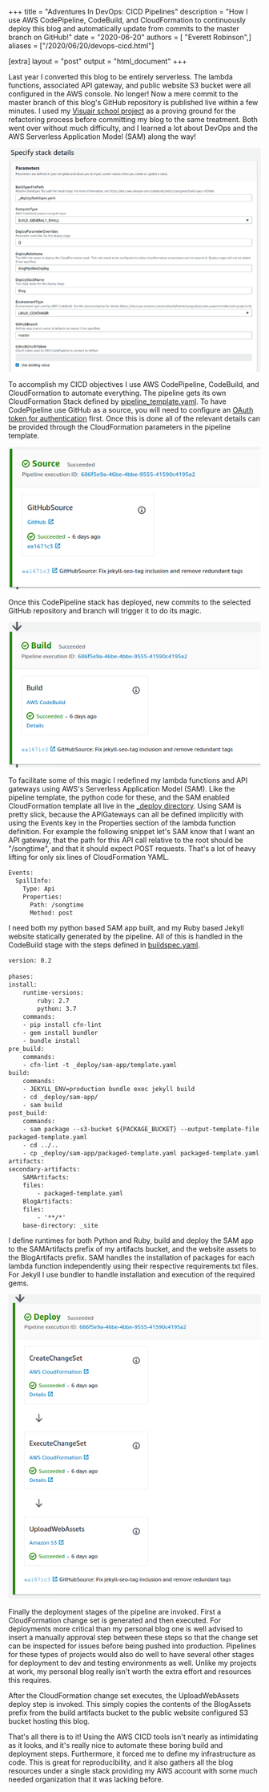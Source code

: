 +++
title = "Adventures In DevOps: CICD Pipelines"
description = "How I use AWS CodePipeline, CodeBuild, and CloudFormation to continuously deploy this blog and automatically update from commits to the master branch on GitHub!"
date = "2020-06-20"
authors = [ "Everett Robinson",]
aliases = ["/2020/06/20/devops-cicd.html"]

[extra]
layout = "post"
output = "html_document"
+++

Last year I converted this blog to be entirely serverless. The lambda functions, associated API gateway, and public website S3 bucket were all configured in the AWS console. No longer! Now a mere commit to the master branch of this blog's GitHub repository is published live within a few minutes. I used my [Visuair school project](https://github.com/evjrob/visuair) as a proving ground for the refactoring process before committing my blog to the same treatment. Both went over without much difficulty, and I learned a lot about DevOps and the AWS Serverless Application Model (SAM) along the way!

![CloudFormation - Pipeline Stack](/img/2020-06-20-cicd/CloudFormation-PipelineStack.png)

To accomplish my CICD objectives I use AWS CodePipeline, CodeBuild, and CloudFormation to automate everything. The pipeline gets its own CloudFormation Stack defined by [pipeline_template.yaml](https://github.com/evjrob/everettsprojects.com/blob/master/_deploy/pipeline_template.yaml). To have CodePipeline use GitHub as a source, you will need to configure an [OAuth token for authentication](https://docs.aws.amazon.com/codepipeline/latest/userguide/GitHub-authentication.html) first. Once this is done all of the relevant details can be provided through the CloudFormation parameters in the pipeline template. 

![CodePipeline - Source Stage](/img/2020-06-20-cicd/CodePipeline-Source.png)

Once this CodePipeline stack has deployed, new commits to the selected GitHub repository and branch will trigger it to do its magic.

![CodePipeline - Build Stage](/img/2020-06-20-cicd/CodePipeline-Build.png)

To facilitate some of this magic I redefined my lambda functions and API gateways using AWS's Serverless Application Model (SAM). Like the pipeline template, the python code for these, and the SAM enabled CloudFormation template all live in the [_deploy directory](https://github.com/evjrob/everettsprojects.com/tree/master/_deploy). Using SAM is pretty slick, because the APIGateways can all be defined implicitly with using the Events key in the Properties section of the lambda function definition. For example the following snippet let's SAM know that I want an API gateway, that the path for this API call relative to the root should be "/songtime", and that it should expect POST requests. That's a lot of heavy lifting for only six lines of CloudFormation YAML.


    Events:
      SpillInfo:
        Type: Api 
        Properties:
          Path: /songtime
          Method: post

I need both my python based SAM app built, and my Ruby based Jekyll website statically generated by the pipeline. All of this is handled in the CodeBuild stage with the steps defined in [buildspec.yaml](https://github.com/evjrob/everettsprojects.com/blob/master/_deploy/buildspec.yaml). 

    version: 0.2

    phases:
    install:
        runtime-versions:
            ruby: 2.7
            python: 3.7
        commands:
        - pip install cfn-lint
        - gem install bundler
        - bundle install
    pre_build:
        commands:
        - cfn-lint -t _deploy/sam-app/template.yaml
    build:
        commands:
        - JEKYLL_ENV=production bundle exec jekyll build
        - cd _deploy/sam-app/
        - sam build
    post_build:
        commands:
        - sam package --s3-bucket ${PACKAGE_BUCKET} --output-template-file packaged-template.yaml
        - cd ../..
        - cp _deploy/sam-app/packaged-template.yaml packaged-template.yaml
    artifacts:
    secondary-artifacts:
        SAMArtifacts:
        files:
            - packaged-template.yaml
        BlogArtifacts:
        files:
            - '**/*'
        base-directory: _site
    

I define runtimes for both Python and Ruby, build and deploy the SAM app to the SAMArtifacts prefix of my artifacts bucket, and the website assets to the BlogArtifacts prefix. SAM handles the installation of packages for each lambda function independently using their respective requirements.txt files. For Jekyll I use bundler to handle installation and execution of the required gems.

![CodePipeline - Deploy Stage](/img/2020-06-20-cicd/CodePipeline-Deploy.png)

Finally the deployment stages of the pipeline are invoked. First a CloudFormation change set is generated and then executed. For deployments more critical than my personal blog one is well advised to insert a manually approval step between these steps so that the change set can be inspected for issues before being pushed into production. Pipelines for these types of projects would also do well to have several other stages for deployment to dev and testing environments as well. Unlike my projects at work, my personal blog really isn't worth the extra effort and resources this requires.

After the CloudFormation change set executes, the UploadWebAssets deploy step is invoked. This simply copies the contents of the BlogAssets prefix from the build artifacts bucket to the public website configured S3 bucket hosting this blog. 

That's all there is to it! Using the AWS CICD tools isn't nearly as intimidating as it looks, and it's really nice to automate these boring build and deployment steps. Furthermore, it forced me to define my infrastructure as code. This is great for reproducibility, and it also gathers all the blog resources under a single stack providing my AWS account with some much needed organization that it was lacking before.